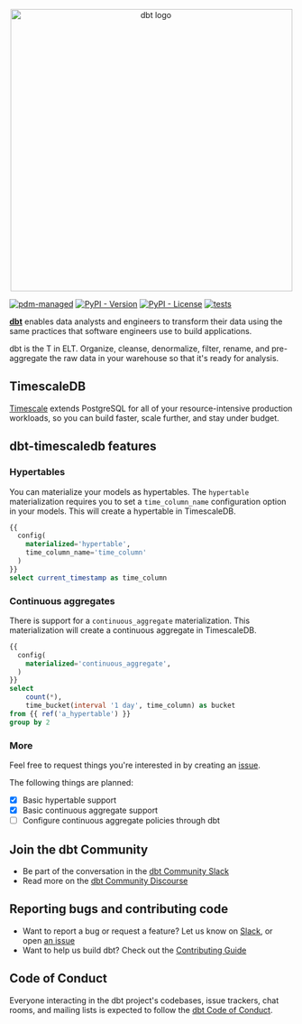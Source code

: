 <p align="center">
  <img src="https://raw.githubusercontent.com/dbt-labs/dbt/ec7dee39f793aa4f7dd3dae37282cc87664813e4/etc/dbt-logo-full.svg" alt="dbt logo" width="500"/>
</p>

[![pdm-managed](https://img.shields.io/badge/pdm-managed-blueviolet)](https://pdm-project.org)
[![PyPI - Version](https://img.shields.io/pypi/v/dbt-timescaledb)](https://pypi.org/project/dbt-timescaledb/)
[![PyPI - License](https://img.shields.io/pypi/l/dbt-timescaledb)](https://github.com/sdebruyn/dbt-timescaledb/blob/main/LICENSE)
[![tests](https://github.com/sdebruyn/dbt-timescaledb/actions/workflows/test.yml/badge.svg)](https://github.com/sdebruyn/dbt-timescaledb/actions/workflows/test.yml)

**[dbt](https://www.getdbt.com/)** enables data analysts and engineers to transform their data using the same practices that software engineers use to build applications.

dbt is the T in ELT. Organize, cleanse, denormalize, filter, rename, and pre-aggregate the raw data in your warehouse so that it's ready for analysis.

## TimescaleDB

[Timescale](https://www.timescale.com/) extends PostgreSQL for all of your resource-intensive production workloads, so you can build faster, scale further, and stay under budget.

## dbt-timescaledb features

### Hypertables

You can materialize your models as hypertables. The `hypertable` materialization requires you to set a `time_column_name` configuration option in your models. This will create a hypertable in TimescaleDB.

```sql
{{
  config(
    materialized='hypertable',
    time_column_name='time_column'
  )
}}
select current_timestamp as time_column
```

### Continuous aggregates

There is support for a `continuous_aggregate` materialization. This materialization will create a continuous aggregate in TimescaleDB.

```sql
{{
  config(
    materialized='continuous_aggregate',
  )
}}
select
    count(*),
    time_bucket(interval '1 day', time_column) as bucket
from {{ ref('a_hypertable') }}
group by 2
```

### More

Feel free to request things you're interested in by creating an [issue](https://github.com/sdebruyn/dbt-timescaledb/issues).

The following things are planned:

- [x] Basic hypertable support
- [x] Basic continuous aggregate support
- [ ] Configure continuous aggregate policies through dbt

## Join the dbt Community

- Be part of the conversation in the [dbt Community Slack](http://community.getdbt.com/)
- Read more on the [dbt Community Discourse](https://discourse.getdbt.com)

## Reporting bugs and contributing code

- Want to report a bug or request a feature? Let us know on [Slack](http://community.getdbt.com/), or open [an issue](https://github.com/sdebruyn/dbt-timescaledb/issues)
- Want to help us build dbt? Check out the [Contributing Guide](https://github.com/dbt-labs/dbt/blob/HEAD/CONTRIBUTING.md)

## Code of Conduct

Everyone interacting in the dbt project's codebases, issue trackers, chat rooms, and mailing lists is expected to follow the [dbt Code of Conduct](https://community.getdbt.com/code-of-conduct).
